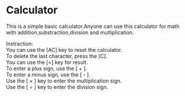 # Calculator
This is a simple basic calculator.Anyone can use this calculator for math with addition,substraction,division and multiplication.      
   
Instraction:     
You can use the [AC] key to reset the calculator.   
To delete the last character, press the [C].   
You can use the [=] key for result.   
To enter a plus sign, use the [ + ].   
To enter a minus sign, use the [ - ].    
Use the [ × ] key to enter the multiplication sign.    
Use the [ ÷ ] key to enter the division sign.    
